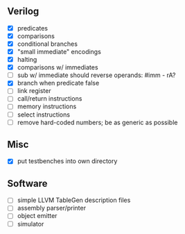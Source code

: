 Verilog
-------

- [x] predicates
- [x] comparisons
- [x] conditional branches
- [x] "small immediate" encodings
- [x] halting
- [x] comparisons w/ immediates
- [ ] sub w/ immediate should reverse operands: #imm - rA?
- [x] branch when predicate false
- [ ] link register
- [ ] call/return instructions
- [ ] memory instructions
- [ ] select instructions
- [ ] remove hard-coded numbers; be as generic as possible

Misc
----

- [x] put testbenches into own directory

Software
--------

- [ ] simple LLVM TableGen description files
- [ ] assembly parser/printer
- [ ] object emitter
- [ ] simulator
